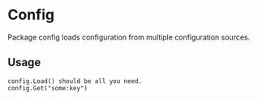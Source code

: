 # Config

Package config loads configuration from multiple configuration sources.

## Usage

```golang
config.Load() should be all you need.
config.Get("some:key")
```
